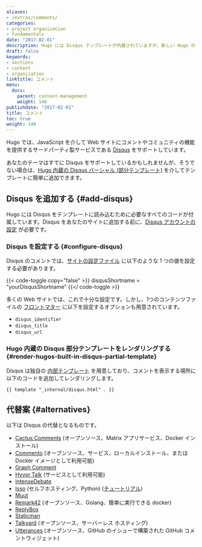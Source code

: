 ```yaml
---
aliases:
- /extras/comments/
categories:
- project organization
- fundamentals
date: "2017-02-01"
description: Hugo には Disqus テンプレートが内蔵されていますが、新しい Hugo の Web サイトで使用できるコメントシステムはこれだけではありません。
draft: false
keywords:
- sections
- content
- organization
linktitle: コメント
menu:
  docs:
    parent: content-management
    weight: 140
publishdate: "2017-02-01"
title: コメント
toc: true
weight: 140
---
```


Hugo では、JavaScript を介して Web サイトにコメントやコミュニティの機能を提供するサードパーティ製サービスである [Disqus](https://disqus.com/) をサポートしています。

あなたのテーマはすでに Disqus をサポートしているかもしれませんが、そうでない場合は、[Hugo 内蔵の Disqus パーシャル (部分テンプレート)][disquspartial] を介してテンプレートに簡単に追加できます。

## Disqus を追加する {#add-disqus}

Hugo には Disqus をテンプレートに読み込むために必要なすべてのコードが付属しています。Disqus をあなたのサイトに追加する前に、[Disqus アカウントの設定][disqussetup] が必要です。

### Disqus を設定する {#configure-disqus}

Disqus のコメントでは、[サイトの設定ファイル][configuration] に以下のような 1 つの値を設定する必要があります。

{{< code-toggle copy="false" >}}
disqusShortname = "yourDisqusShortname"
{{</ code-toggle >}}

多くの Web サイトでは、これで十分な設定です。しかし、1つのコンテンツファイルの [フロントマター][front matter] に以下を設定するオプションも用意されています。

* `disqus_identifier`
* `disqus_title`
* `disqus_url`

### Hugo 内蔵の Disqus 部分テンプレートをレンダリングする {#render-hugos-built-in-disqus-partial-template}

Disqus は独自の [内部テンプレート](https://gohugo.io/templates/internal/#disqus) を用意しており、コメントを表示する場所に以下のコードを追加してレンダリングします。

```go-html-template
{{ template "_internal/disqus.html" . }}
```

## 代替案 {#alternatives}

以下は Disqus の代替となるものです。

* [Cactus Comments](https://cactus.chat/docs/integrations/hugo/) (オープンソース、Matrix アプリサービス、Docker インストール)
* [Commento](https://commento.io/) (オープンソース、サービス、ローカルインストール、または Docker イメージとして利用可能)
* [Graph Comment](https://graphcomment.com/)
* [Hyvor Talk](https://talk.hyvor.com/) (サービスとして利用可能)
* [IntenseDebate](https://intensedebate.com/)
* [Isso](https://posativ.org/isso/) (セルフホスティング、Python) ([チュートリアル][issotutorial])
* [Muut](https://muut.com/)
* [Remark42](https://remark42.com/) (オープンソース、Golang、簡単に実行できる docker)
* [ReplyBox](https://getreplybox.com/)
* [Staticman](https://staticman.net/)
* [Talkyard](https://blog-comments.talkyard.io/) (オープンソース、サーバーレス ホスティング)
* [Utterances](https://utteranc.es/) (オープンソース、GitHub のイシューで構築された GitHub コメントウィジェット)

[configuration]: /getting-started/configuration/
[disquspartial]: /templates/internal/#disqus
[disqussetup]: https://disqus.com/profile/signup/
[forum]: https://discourse.gohugo.io
[front matter]: /content-management/front-matter/
[kaijuissue]: https://github.com/spf13/kaiju/issues/new
[issotutorial]: https://stiobhart.net/2017-02-24-isso-comments/
[partials]: /templates/partials/
[MongoDB]: https://www.mongodb.com/
[tweet]: https://twitter.com/spf13
